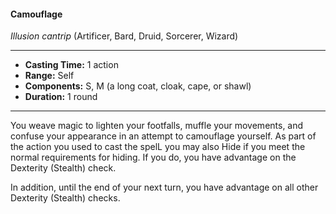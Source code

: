 #### Camouflage 
*Illusion cantrip* (Artificer, Bard, Druid, Sorcerer, Wizard)
___
- **Casting Time:** 1 action 
- **Range:** Self 
- **Components:** S, M (a long coat, cloak, cape, or shawl) 
- **Duration:** 1 round 
---
You weave magic to lighten your footfalls, muffle your movements, and confuse your appearance in an attempt to camouflage yourself. As part of the action you used to cast the spelL you may also Hide if you meet the normal requirements for hiding. If you do, you have advantage on the Dexterity (Stealth) check. 

In addition, until the end of your next turn, you have advantage on all other Dexterity (Stealth) checks. 
